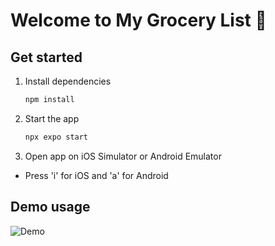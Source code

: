 # Welcome to My Grocery List 👋

## Get started

1. Install dependencies

    ```bash
    npm install
    ```

2. Start the app

    ```bash
    npx expo start
    ```

3. Open app on iOS Simulator or Android Emulator

-   Press 'i' for iOS and 'a' for Android

## Demo usage

![Demo](demo.gif)
